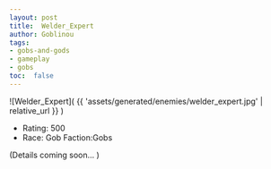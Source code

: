 ```yaml
---
layout: post
title:  Welder_Expert
author: Goblinou
tags:
- gobs-and-gods
- gameplay
- gobs
toc:  false
---
```


![Welder_Expert]( {{ 'assets/generated/enemies/welder_expert.jpg' | relative_url }} )
- Rating: 500
- Race: Gob  Faction:Gobs

(Details coming soon... )